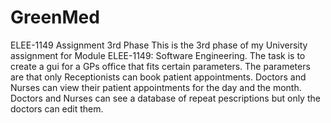 # GreenMed
ELEE-1149 Assignment 3rd Phase
This is the 3rd phase of my University assignment for Module ELEE-1149: Software Engineering.
The task is to create a gui for a GPs office that fits certain parameters.
The parameters are that only Receptionists can book patient appointments.
Doctors and Nurses can view their patient appointments for the day and the month.
Doctors and Nurses can see a database of repeat pescriptions but only the doctors can edit them.
